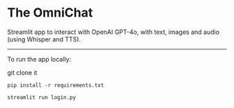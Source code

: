 # The OmniChat

Streamlit app to interact with OpenAI GPT-4o, with text, images and audio (using Whisper and TTS).

---

To run the app locally:

git clone it

`pip install -r requirements.txt`

`streamlit run login.py`
